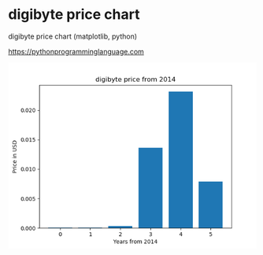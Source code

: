 # digibyte price chart 

digibyte price chart (matplotlib, python)

https://pythonprogramminglanguage.com

<img src='chart.png'>
